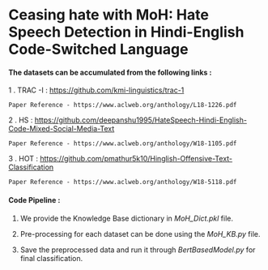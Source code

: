 # Ceasing hate with MoH: Hate Speech Detection in Hindi-English Code-Switched Language

#### The datasets can be accumulated from the following links : 

1 . TRAC -I : https://github.com/kmi-linguistics/trac-1

    Paper Reference - https://www.aclweb.org/anthology/L18-1226.pdf
    
2 .  HS : https://github.com/deepanshu1995/HateSpeech-Hindi-English-Code-Mixed-Social-Media-Text

    Paper Reference - https://www.aclweb.org/anthology/W18-1105.pdf

3 .  HOT : https://github.com/pmathur5k10/Hinglish-Offensive-Text-Classification

    Paper Reference - https://www.aclweb.org/anthology/W18-5118.pdf
    

#### Code Pipeline : 

1. We provide the Knowledge Base dictionary in  *MoH_Dict.pkl*  file. 

2. Pre-processing for each dataset can be done using the *MoH_KB.py* file. 

3. Save the preprocessed data and run it through *BertBasedModel.py* for final classification. 

